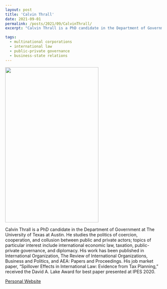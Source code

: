 ```yaml
---
layout: post
title: 'Calvin Thrall'
date: 2021-09-01
permalink: /posts/2021/09/CalvinThrall/
excerpt: "Calvin Thrall is a PhD candidate in the Department of Government at The University of Texas at Austin. He studies the politics of coercion, cooperation, and collusion between public and private actors; topics of particular interest include international economic law, taxation, public-private governance, and diplomacy. His work has been published in International Organization, The Review of International Organizations, Business and Politics, and AEA: Papers and Proceedings. His job market paper, “Spillover Effects in International Law: Evidence from Tax Planning,” received the David A. Lake Award for best paper presented at IPES 2020."

tags:
  - multinational corporations
  - international law
  - public-private governance
  - business-state relations
---
```

<img src="https://gsipe-workshop.github.io/images/thrall_calvin.png" width="300" height="500" />

Calvin Thrall is a PhD candidate in the Department of Government at The University of Texas at Austin. He studies the politics of coercion, cooperation, and collusion between public and private actors; topics of particular interest include international economic law, taxation, public-private governance, and diplomacy. His work has been published in International Organization, The Review of International Organizations, Business and Politics, and AEA: Papers and Proceedings. His job market paper, “Spillover Effects in International Law: Evidence from Tax Planning,” received the David A. Lake Award for best paper presented at IPES 2020.


<a href= "https://calvinthrall.github.io/">Personal Website</a>
